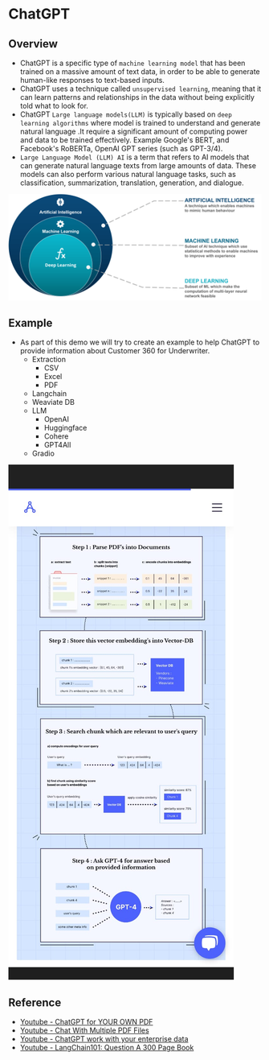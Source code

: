 # ChatGPT

## Overview
- ChatGPT is a specific type of `machine learning model` that has been trained on a massive amount of text data, in order to be able to generate human-like responses to text-based inputs.
- ChatGPT uses a technique called `unsupervised learning`, meaning that it can learn patterns and relationships in the data without being explicitly told what to look for.
- ChatGPT `Large language models(LLM)` is typically based on `deep learning algorithms` where model is trained to understand and generate natural language .It require a significant amount of computing power and data to be trained effectively. Example Google's BERT, and Facebook's RoBERTa, OpenAI GPT series (such as GPT-3/4).
- `Large Language Model (LLM) AI` is a term that refers to AI models that can generate natural language texts from large amounts of data. These models can also perform various natural language tasks, such as classification, summarization, translation, generation, and dialogue.

![](./01-images/AI-vs-ML-vs-Deep-Learning.png)

## Example
- As part of this demo we will try to create an example to help ChatGPT to provide information about Customer 360 for Underwriter.
  - Extraction
    - CSV
    - Excel
    - PDF
  - Langchain
  - Weaviate DB
  - LLM
    - OpenAI
    - Huggingface
    - Cohere
    - GPT4All
  - Gradio

![](./01-images/DocumentGPT.jpeg)

## Reference
- [Youtube - ChatGPT for YOUR OWN PDF](https://www.youtube.com/watch?v=TLf90ipMzfE)
- [Youtube - Chat With Multiple PDF Files](https://youtu.be/Ix9WIZpArm0)
- [Youtube - ChatGPT work with your enterprise data](https://www.youtube.com/watch?v=tW2EA4aZ_YQ)
- [Youtube - LangChain101: Question A 300 Page Book](https://www.youtube.com/watch?v=h0DHDp1FbmQ)